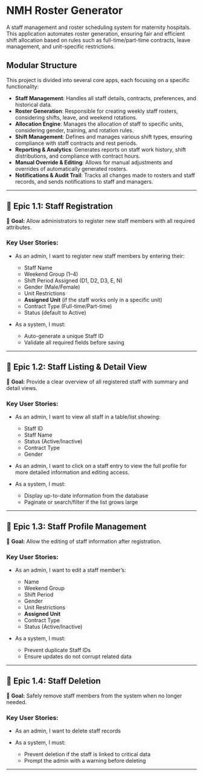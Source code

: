 # NMH Roster Generator

A staff management and roster scheduling system for maternity hospitals. This application automates roster generation, ensuring fair and efficient shift allocation based on rules such as full-time/part-time contracts, leave management, and unit-specific restrictions.

## Modular Structure

This project is divided into several core apps, each focusing on a specific functionality:

- **Staff Management**: Handles all staff details, contracts, preferences, and historical data.
- **Roster Generation**: Responsible for creating weekly staff rosters, considering shifts, leave, and weekend rotations.
- **Allocation Engine**: Manages the allocation of staff to specific units, considering gender, training, and rotation rules.
- **Shift Management**: Defines and manages various shift types, ensuring compliance with staff contracts and rest periods.
- **Reporting & Analytics**: Generates reports on staff work history, shift distributions, and compliance with contract hours.
- **Manual Override & Editing**: Allows for manual adjustments and overrides of automatically generated rosters.
- **Notifications & Audit Trail**: Tracks all changes made to rosters and staff records, and sends notifications to staff and managers.

---

## 🧩 Epic 1.1: Staff Registration
🎯 **Goal:** Allow administrators to register new staff members with all required attributes.

### Key User Stories:
- As an admin, I want to register new staff members by entering their:
  - Staff Name
  - Weekend Group (1–4)
  - Shift Period Assigned (D1, D2, D3, E, N)
  - Gender (Male/Female)
  - Unit Restrictions
  - **Assigned Unit** (if the staff works only in a specific unit)
  - Contract Type (Full-time/Part-time)
  - Status (default to Active)

- As a system, I must:
  - Auto-generate a unique Staff ID
  - Validate all required fields before saving

---

## 🧩 Epic 1.2: Staff Listing & Detail View
🎯 **Goal:** Provide a clear overview of all registered staff with summary and detail views.

### Key User Stories:
- As an admin, I want to view all staff in a table/list showing:
  - Staff ID
  - Staff Name
  - Status (Active/Inactive)
  - Contract Type
  - Gender

- As an admin, I want to click on a staff entry to view the full profile for more detailed information and editing access.

- As a system, I must:
  - Display up-to-date information from the database
  - Paginate or search/filter if the list grows large

---

## 🧩 Epic 1.3: Staff Profile Management
🎯 **Goal:** Allow the editing of staff information after registration.

### Key User Stories:
- As an admin, I want to edit a staff member’s:
  - Name
  - Weekend Group
  - Shift Period
  - Gender
  - Unit Restrictions
  - **Assigned Unit**
  - Contract Type
  - Status (Active/Inactive)

- As a system, I must:
  - Prevent duplicate Staff IDs
  - Ensure updates do not corrupt related data

---

## 🧩 Epic 1.4: Staff Deletion
🎯 **Goal:** Safely remove staff members from the system when no longer needed.

### Key User Stories:
- As an admin, I want to delete staff records

- As a system, I must:
  - Prevent deletion if the staff is linked to critical data
  - Prompt the admin with a warning before deleting

---




